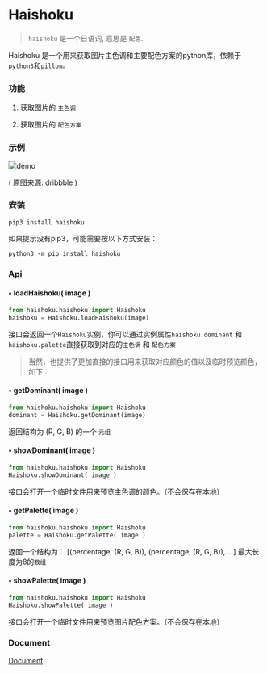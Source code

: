 # Haishoku

> `haishoku` 是一个日语词, 意思是 `配色`.

Haishoku 是一个用来获取图片主色调和主要配色方案的python库，依赖于`python3`和`pillow`。

### 功能

1. 获取图片的 `主色调`

2. 获取图片的 `配色方案`

### 示例
![demo](http://wx2.sinaimg.cn/large/89243dfbly1ffoekfainzj20dw05k0u7.jpg)

( 原图来源: dribbble )

### 安装

```shell
pip3 install haishoku
```

如果提示没有pip3，可能需要按以下方式安装：

```shell
python3 -m pip install haishoku
```

### Api

#### • loadHaishoku( image )

```python
from haishoku.haishoku import Haishoku
haishoku = Haishoku.loadHaishoku(image)
```

接口会返回一个`Haishoku`实例，你可以通过实例属性`haishoku.dominant` 和 `haishoku.palette`直接获取到对应的`主色调` 和 `配色方案`

> 当然，也提供了更加直接的接口用来获取对应颜色的值以及临时预览颜色，如下：

#### • getDominant( image )

```python
from haishoku.haishoku import Haishoku
dominant = Haishoku.getDominant(image)
```

返回结构为 (R, G, B) 的一个 `元组`

#### • showDominant( image )

```python
from haishoku.haishoku import Haishoku
Haishoku.showDominant( image )
```

接口会打开一个临时文件用来预览主色调的颜色。（不会保存在本地）

#### • getPalette( image )

```python
from haishoku.haishoku import Haishoku
palette = Haishoku.getPalette( image )
```

返回一个结构为： [(percentage, (R, G, B)), (percentage, (R, G, B)), ...] 最大长度为8的`数组`

#### • showPalette( image )

```python
from haishoku.haishoku import Haishoku
Haishoku.showPalette( image )
```

接口会打开一个临时文件用来预览图片配色方案。（不会保存在本地）

### Document

 [Document](../README.md)


